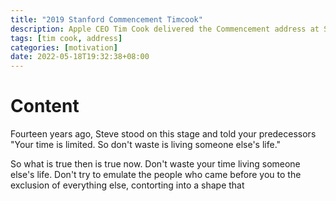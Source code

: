 ```yaml
---
title: "2019 Stanford Commencement Timcook"
description: Apple CEO Tim Cook delivered the Commencement address at Stanford's 128th Commencement on June 16, 2019.
tags: [tim cook, address]
categories: [motivation]
date: 2022-05-18T19:32:38+08:00
---
```


# Content
Fourteen years ago, Steve stood on this stage and told your predecessors "Your time is limited. So don't waste is living someone else's life." 

So what is true then is true now. Don't waste your time living someone else's life. Don't try to emulate the people who came before you to the exclusion of everything else, contorting into a shape that 



